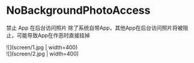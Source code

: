 # NoBackgroundPhotoAccess
禁止 App 在后台访问照片 
除了系统自带App，其他App在后台访问照片将被阻止，可能导致App在作恶时直接挂掉 

![](screen/1.jpg | width=400)  
![](screen/2.jpg | width=400)  
